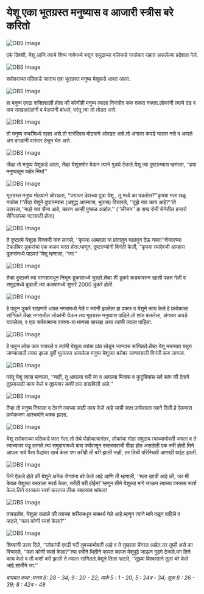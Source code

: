 # ‌‌‌येशू एका भूतग्रस्त मनुष्यास व आजारी स्त्रीस बरे करितो

![OBS Image](https://cdn.door43.org/obs/jpg/360px/obs-en-32-01.jpg)

‌‌‌एके दिवशी, येशू आणि त्याचे शिष्य नावेमध्ये बसून समुद्राच्या पलिकडे गरसेकर राहात असलेल्या प्रदेशात गेले.

![OBS Image](https://cdn.door43.org/obs/jpg/360px/obs-en-32-02.jpg)

‌‌‌सरोवराच्या पलिकडे जाताच एक भूतग्रस्त मनुष्य येशूकडे धावत आला.

![OBS Image](https://cdn.door43.org/obs/jpg/360px/obs-en-32-03.jpg)

‌‌‌हा मनुष्य एवढा शक्तिशाली होता की कोणीही मनुष्य त्याला नियंत्रीत करु शकत नव्हता.‌‌‌लोकांनी त्याचे दंड व पाय साखळदंडांनी व बेडयांनी बांधले, परंतू त्या तो तोडत असे.

![OBS Image](https://cdn.door43.org/obs/jpg/360px/obs-en-32-04.jpg)

‌‌‌तो मनुष्य कबरींमध्ये रहात असे.‌‌‌तो रात्रंदिवस मोठयाने ओरडत असे.‌‌‌तो अंगावर कपडे घालत नसे व आपले अंग दगडांनी वारंवार ठेचून घेत असे.

![OBS Image](https://cdn.door43.org/obs/jpg/360px/obs-en-32-05.jpg)

‌‌‌जेंव्हा तो मनुष्य येशूकडे आला, तेंव्हा येशूसमोर येऊन त्याने गुडघे टेकले.‌‌‌येशू त्या दुष्टात्म्यास म्हणाला, ‘‘हया मनुष्यातून बाहेर निघ!’’

![OBS Image](https://cdn.door43.org/obs/jpg/360px/obs-en-32-06.jpg)

‌‌‌भूतग्रस्त मनुष्य मोठयाने ओरडला, ‘‘परात्पर देवाच्या पुत्रा येशू , तू मध्ये का पडतोस?’’‌‌‌कृपया मला छळू नकोस !’’‌‌‌तेंव्हा येशूने दुष्टात्म्यास (अशुद्ध आत्म्यास, भुतास) विचारले, ‘‘तूझे नाव काय आहे?’’‌‌‌तो उत्तरला,‘‘माझे नाव सैन्य आहे, कारण आम्ही पुष्कळ आहोत.’’ (‘‘लीजन’’ हा शब्द रोमी सेनेतील हजारो सैनिकांच्या गटासाठी होता)

![OBS Image](https://cdn.door43.org/obs/jpg/360px/obs-en-32-07.jpg)

‌‌‌ते दुष्टात्मे येशूला विनवणी करु लागले, ‘‘कृपया आम्हाला या प्रांतातून घालवून देऊ नका!’’‌‌‌शेजारच्या टेकडीवर डुकरांचा एक कळप चरत होता.‌‌‌म्हणून, दुष्टात्म्यांनी विनंती केली, “कृपया त्याऐवजी आम्हास डुकरांमध्ये पाठवा!’’‌‌‌येशू म्हणाला, ‘‘जा!’’

![OBS Image](https://cdn.door43.org/obs/jpg/360px/obs-en-32-08.jpg)

‌‌‌तेंव्हा दुष्टात्मे त्या माणसामधून निघून डुकरामध्ये घुसले.‌‌‌तेंव्हा ती डुकरे कड्यावरुन खाली पळत गेली व समुद्रामध्ये बुडाली.‌‌‌त्या कळपामध्ये सुमारे 2000 डुकरे होती.

![OBS Image](https://cdn.door43.org/obs/jpg/360px/obs-en-32-09.jpg)

‌‌‌हे पाहून डुकरे राखणारे धावत नगरामध्ये गेले व त्यांनी झालेला हा प्रकार व येशूने काय केले हे प्रत्येकाला सांगितले.‌‌‌तेंव्हा नगरातील लोकांनी येऊन त्या भूतग्रस्त मनुष्यास पाहिले.‌‌‌तो शांत बसलेला, अंगावर कपडे घातलेला, व एक सर्वसामान्य वागणा-या माणसा सारखा  असा त्यांनी त्याला पाहिला.

![OBS Image](https://cdn.door43.org/obs/jpg/360px/obs-en-32-10.jpg)

‌‌‌हे पाहून लोक फार घाबरले व त्यांनी येशूला त्यांचा प्रांत सोडून जाण्यास सांगितले.‌‌‌तेंव्हा येशू मचव्यात बसून जाण्यासाठी तयार झाला.‌‌‌पूर्वी भूतग्रस्त असलेला मनुष्य येशूच्या बरोबर जाण्यासाठी विनंती करु लागला.

![OBS Image](https://cdn.door43.org/obs/jpg/360px/obs-en-32-11.jpg)

‌‌‌परंतू येशू त्यास म्हणाला, ‘‘नाही, तू आपल्या घरी जा व आपल्या मित्रांस व कुटुंबियांस सर्व सांग की देवाने तुझ्यासाठी काय केले व तुझ्यावर कशी दया दाखविली आहे.’’

![OBS Image](https://cdn.door43.org/obs/jpg/360px/obs-en-32-12.jpg)

‌‌‌तेंव्हा तो मनुष्य निघाला व देवाने त्याच्या साठी काय केले आहे याची साक्ष प्रत्येकाला त्याने दिली.‌‌‌हे ऐकणारा प्रत्येकजण आश्चर्याने थक्क झाला.

![OBS Image](https://cdn.door43.org/obs/jpg/360px/obs-en-32-13.jpg)

‌‌‌येशू सरोवराच्या पलिकडे परत गेला.‌‌‌तो तेथे पोहोचल्यानंतर, लोकांचा मोठा समुदाय त्याच्याभोवती जमला व ते त्याच्यावर पडू लागले.‌‌‌त्या समुदायामध्ये बारा वर्षापासून रक्तस्रावाची पीडा होत असलेली एक स्त्री होती.‌‌‌तिने आपला सर्व पैसा वैद्यांवर खर्च केला पण तरीही ती बरी झाली नाही, तर तिची परिस्थिती आणखी वाईट झाली.

![OBS Image](https://cdn.door43.org/obs/jpg/360px/obs-en-32-14.jpg)

‌‌‌तिने ऐकले होते की येशूने अनेक रोग्यांना बरे केले आहे आणि ती म्हणाली, ‘‘मला खात्री आहे की, जर मी केवळ येशूच्या वस्त्राला स्पर्श केला, तरीही बरी होईन!’’‌‌‌म्हणून तीने येशूच्या मागे जाऊन त्याच्या वस्त्रास स्पर्श केला.‌‌‌तिने वस्त्राला स्पर्श करताच तीचा रक्तस्राव थांबला!

![OBS Image](https://cdn.door43.org/obs/jpg/360px/obs-en-32-15.jpg)

‌‌‌ताबडतोब, येशूला कळले की त्याच्या शरीरामधून सामर्थ्य गेले आहे.‌‌‌म्हणून त्याने मागे वळून पाहिले व म्हटले,‘‘मला कोणी स्पर्श केला?’’

![OBS Image](https://cdn.door43.org/obs/jpg/360px/obs-en-32-16.jpg)

‌‌‌शिष्यांनी उत्तर दिले, ‘‘लोकांची एवढी गर्दी तुमच्याभोवती आहे व ते तुम्हाला चेंगरत आहेत.‌‌‌तर तूम्ही असे का विचारले, ‘‘मला कोणी स्पर्श केला?’’‌‌‌त्या स्त्रीने भितीने कापत कापत येशूपुढे जाऊन  गुढगे टेकले.‌‌‌मग तिने काय केले व ती कशी बरी झाली ते त्याला सांगितले.‌‌‌येशूने तिला म्हटले, ‘‘तुझ्या विश्वासाने तुला बरे केले आहे.‌‌‌शांतीने जा.’’

_बायबल कथा :‌‌‌मत्तय 8: 28 - 34; 9 : 20 - 22; मार्क 5 : 1 - 20; 5 : 24ब - 34; लूक 8 : 26 - 39; 8 : 42ब - 48_